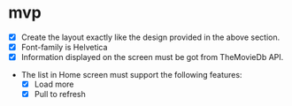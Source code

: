 # mvp

- [x] Create the layout exactly like the design provided in the above section. 
- [x] Font-family is Helvetica
- [x] Information displayed on the screen must be got from TheMovieDb API.
-  The list in Home screen must support the following features:
     + [x] Load more
     + [x] Pull to refresh
